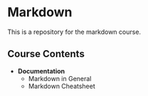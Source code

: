 # Markdown

This is a repository for the markdown course.

## Course Contents

- **Documentation**
  - Markdown in General
  - Markdown Cheatsheet
